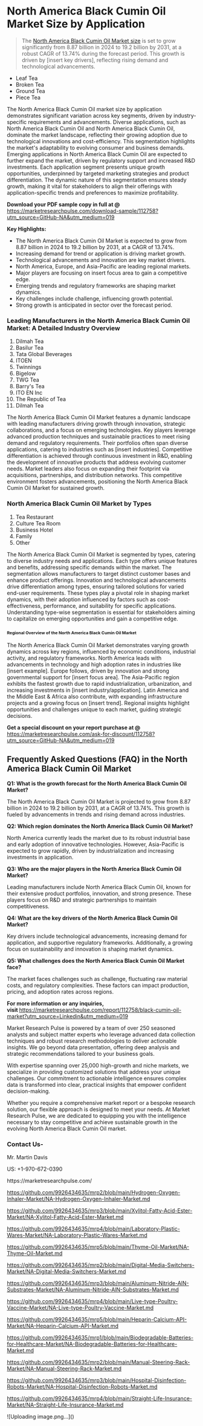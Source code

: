 <h1>North America Black Cumin Oil Market&nbsp;Size by Application</h1><blockquote><p>The <a href="https://marketresearchpulse.com/download-sample/112758?utm_source=GitHub-NA&amp;utm_medium=019">North America Black Cumin Oil Market size</a> is set to grow significantly from 8.87 billion in 2024 to 19.2 billion by 2031, at a robust CAGR of 13.74% during the forecast period. This growth is driven by [insert key drivers], reflecting rising demand and technological advancements.</p></blockquote><ul><li>Leaf Tea<li> Broken Tea<li> Ground Tea<li> Piece Tea</li></ul><p>The North America Black Cumin Oil market size by application demonstrates significant variation across key segments, driven by industry-specific requirements and advancements. Diverse applications, such as North America Black Cumin Oil and North America Black Cumin Oil, dominate the market landscape, reflecting their growing adoption due to technological innovations and cost-efficiency. This segmentation highlights the market's adaptability to evolving consumer and business demands. Emerging applications in North America Black Cumin Oil are expected to further expand the market, driven by regulatory support and increased R&D investments. Each application segment presents unique growth opportunities, underpinned by targeted marketing strategies and product differentiation. The dynamic nature of this segmentation ensures steady growth, making it vital for stakeholders to align their offerings with application-specific trends and preferences to maximize profitability.</p><p><strong>Download your PDF sample copy in full at @ </strong><a href="https://marketresearchpulse.com/download-sample/112758?utm_source=GitHub-NA&amp;utm_medium=019">https://marketresearchpulse.com/download-sample/112758?utm_source=GitHub-NA&amp;utm_medium=019</a></p><p><strong>Key Highlights: </strong></p><ul><li>The North America Black Cumin Oil Market is expected to grow from 8.87 billion in 2024 to 19.2 billion by 2031, at a CAGR of 13.74%.</li><li>Increasing demand for trend or application is driving market growth.</li><li>Technological advancements and innovation are key market drivers.</li><li>North America, Europe, and Asia-Pacific are leading regional markets.</li><li>Major players are focusing on insert focus area to gain a competitive edge.</li><li>Emerging trends and regulatory frameworks are shaping market dynamics.</li><li>Key challenges include challenge, influencing growth potential.</li><li>Strong growth is anticipated in sector over the forecast period.</li></ul><h3>Leading Manufacturers in the North America Black Cumin Oil Market: A Detailed Industry Overview</h3><ol><li>Dilmah Tea</li><li>Basilur Tea</li><li>Tata Global Beverages</li><li>ITOEN</li><li>Twinnings</li><li>Bigelow</li><li>TWG Tea</li><li>Barry's Tea</li><li>ITO EN Inc</li><li>The Republic of Tea</li><li>Dilmah Tea</li></ol><div class="flex max-w-full flex-col flex-grow"><div class="min-h-8 text-message flex w-full flex-col items-end gap-2 whitespace-normal break-words [.text-message+&amp;]:mt-5" dir="auto" data-message-author-role="assistant" data-message-id="fd8432e4-4910-450d-b182-61b7bfb0a01f" data-message-model-slug="gpt-4o"><div class="flex w-full flex-col gap-1 empty:hidden first:pt-[3px]"><div class="markdown prose w-full break-words dark:prose-invert light"><p>The North America Black Cumin Oil Market features a dynamic landscape with leading manufacturers driving growth through innovation, strategic collaborations, and a focus on emerging technologies. Key players leverage advanced production techniques and sustainable practices to meet rising demand and regulatory requirements. Their portfolios often span diverse applications, catering to industries such as [insert industries]. Competitive differentiation is achieved through continuous investment in R&amp;D, enabling the development of innovative products that address evolving customer needs. Market leaders also focus on expanding their footprint via acquisitions, partnerships, and distribution networks. This competitive environment fosters advancements, positioning the North America Black Cumin Oil Market for sustained growth.</p></div></div></div></div><h3>North America Black Cumin Oil Market by Types</h3><ol><li>Tea Restaurant<li> Culture Tea Room<li> Business Hotel<li> Family<li> Other</li></ol><div class="flex max-w-full flex-col flex-grow"><div class="min-h-8 text-message flex w-full flex-col items-end gap-2 whitespace-normal break-words [.text-message+&amp;]:mt-5" dir="auto" data-message-author-role="assistant" data-message-id="084470be-0bb7-4664-bddf-5156b4f41249" data-message-model-slug="gpt-4o-mini"><div class="flex w-full flex-col gap-1 empty:hidden first:pt-[3px]"><div class="markdown prose w-full break-words dark:prose-invert light"><p>The North America Black Cumin Oil Market is segmented by types, catering to diverse industry needs and applications. Each type offers unique features and benefits, addressing specific demands within the market. The segmentation allows manufacturers to target distinct customer bases and enhance product offerings. Innovation and technological advancements drive differentiation among types, ensuring tailored solutions for varied end-user requirements. These types play a pivotal role in shaping market dynamics, with their adoption influenced by factors such as cost-effectiveness, performance, and suitability for specific applications. Understanding type-wise segmentation is essential for stakeholders aiming to capitalize on emerging opportunities and gain a competitive edge.</p></div></div></div></div><h3><span style="font-size: 11px;">Regional Overview of the North America Black Cumin Oil Market</span></h3><div class="flex max-w-full flex-col flex-grow"><div class="min-h-8 text-message flex w-full flex-col items-end gap-2 whitespace-normal break-words [.text-message+&amp;]:mt-5" dir="auto" data-message-author-role="assistant" data-message-id="e9038762-ce64-4e30-91c9-9bd413514231" data-message-model-slug="gpt-4o-mini"><div class="flex w-full flex-col gap-1 empty:hidden first:pt-[3px]"><div class="markdown prose w-full break-words dark:prose-invert light"><p>The North America Black Cumin Oil Market demonstrates varying growth dynamics across key regions, influenced by economic conditions, industrial activity, and regulatory frameworks. North America leads with advancements in technology and high adoption rates in industries like [insert example]. Europe follows, driven by innovation and strong governmental support for [insert focus area]. The Asia-Pacific region exhibits the fastest growth due to rapid industrialization, urbanization, and increasing investments in [insert industry/application]. Latin America and the Middle East &amp; Africa also contribute, with expanding infrastructure projects and a growing focus on [insert trend]. Regional insights highlight opportunities and challenges unique to each market, guiding strategic decisions.</p></div></div></div></div><p><strong>Get a special discount on your report purchase at @ </strong><a href="https://marketresearchpulse.com/ask-for-discount/112758?utm_source=GitHub-NA&amp;utm_medium=019">https://marketresearchpulse.com/ask-for-discount/112758?utm_source=GitHub-NA&amp;utm_medium=019</a></p><h2>Frequently Asked Questions (FAQ) in the North America Black Cumin Oil Market</h2><p><strong>Q1: What is the growth forecast for the North America Black Cumin Oil Market?</strong></p><p>The North America Black Cumin Oil Market is projected to grow from 8.87 billion in 2024 to 19.2 billion by 2031, at a CAGR of 13.74%. This growth is fueled by advancements in trends and rising demand across industries.</p><p><strong>Q2: Which region dominates the North America Black Cumin Oil Market?</strong></p><p>North America currently leads the market due to its robust industrial base and early adoption of innovative technologies. However, Asia-Pacific is expected to grow rapidly, driven by industrialization and increasing investments in application.</p><p><strong>Q3: Who are the major players in the North America Black Cumin Oil Market?</strong></p><p>Leading manufacturers include North America Black Cumin Oil, known for their extensive product portfolios, innovation, and strong presence. These players focus on R&amp;D and strategic partnerships to maintain competitiveness.</p><p><strong>Q4: What are the key drivers of the North America Black Cumin Oil Market?</strong></p><p>Key drivers include technological advancements, increasing demand for application, and supportive regulatory frameworks. Additionally, a growing focus on sustainability and innovation is shaping market dynamics.</p><p><strong>Q5: What challenges does the North America Black Cumin Oil Market face?</strong></p><p>The market faces challenges such as challenge, fluctuating raw material costs, and regulatory complexities. These factors can impact production, pricing, and adoption rates across regions.</p><p><strong>For more information or any inquiries, visit&nbsp;</strong><a href="https://marketresearchpulse.com/report/112758/black-cumin-oil-market?utm_source=Linkedin&utm_medium=019">https://marketresearchpulse.com/report/112758/black-cumin-oil-market?utm_source=Linkedin&utm_medium=019</a></p><p>Market Research Pulse is powered by a team of over 250 seasoned analysts and subject matter experts who leverage advanced data collection techniques and robust research methodologies to deliver actionable insights. We go beyond data presentation, offering deep analysis and strategic recommendations tailored to your business goals.</p><p>With expertise spanning over 25,000 high-growth and niche markets, we specialize in providing customized solutions that address your unique challenges. Our commitment to actionable intelligence ensures complex data is transformed into clear, practical insights that empower confident decision-making.</p><p>Whether you require a comprehensive market report or a bespoke research solution, our flexible approach is designed to meet your needs. At Market Research Pulse, we are dedicated to equipping you with the intelligence necessary to stay competitive and achieve sustainable growth in the evolving North America Black Cumin Oil market.</p><h3><strong>Contact Us-</strong></h3><p>Mr. Martin Davis</p><p>US: +1-970-672-0390</p><p>https://marketresearchpulse.com/</p><p><a href="https://github.com/9926434635/mrp2/blob/main/Hydrogen-Oxygen-Inhaler-Market/NA-Hydrogen-Oxygen-Inhaler-Market.md">https://github.com/9926434635/mrp2/blob/main/Hydrogen-Oxygen-Inhaler-Market/NA-Hydrogen-Oxygen-Inhaler-Market.md</a></p><p><a href="https://github.com/9926434635/mrp3/blob/main/Xylitol-Fatty-Acid-Ester-Market/NA-Xylitol-Fatty-Acid-Ester-Market.md">https://github.com/9926434635/mrp3/blob/main/Xylitol-Fatty-Acid-Ester-Market/NA-Xylitol-Fatty-Acid-Ester-Market.md</a></p><p><a href="https://github.com/9926434635/mrp4/blob/main/Laboratory-Plastic-Wares-Market/NA-Laboratory-Plastic-Wares-Market.md">https://github.com/9926434635/mrp4/blob/main/Laboratory-Plastic-Wares-Market/NA-Laboratory-Plastic-Wares-Market.md</a></p><p><a href="https://github.com/9926434635/mrp5/blob/main/Thyme-Oil-Market/NA-Thyme-Oil-Market.md">https://github.com/9926434635/mrp5/blob/main/Thyme-Oil-Market/NA-Thyme-Oil-Market.md</a></p><p><a href="https://github.com/9926434635/mrp2/blob/main/Digital-Media-Switchers-Market/NA-Digital-Media-Switchers-Market.md">https://github.com/9926434635/mrp2/blob/main/Digital-Media-Switchers-Market/NA-Digital-Media-Switchers-Market.md</a></p><p><a href="https://github.com/9926434635/mrp3/blob/main/Aluminum-Nitride-AlN-Substrates-Market/NA-Aluminum-Nitride-AlN-Substrates-Market.md">https://github.com/9926434635/mrp3/blob/main/Aluminum-Nitride-AlN-Substrates-Market/NA-Aluminum-Nitride-AlN-Substrates-Market.md</a></p><p><a href="https://github.com/9926434635/mrp4/blob/main/Live-type-Poultry-Vaccine-Market/NA-Live-type-Poultry-Vaccine-Market.md">https://github.com/9926434635/mrp4/blob/main/Live-type-Poultry-Vaccine-Market/NA-Live-type-Poultry-Vaccine-Market.md</a></p><p><a href="https://github.com/9926434635/mrp5/blob/main/Heparin-Calcium-API-Market/NA-Heparin-Calcium-API-Market.md">https://github.com/9926434635/mrp5/blob/main/Heparin-Calcium-API-Market/NA-Heparin-Calcium-API-Market.md</a></p><p><a href="https://github.com/9926434635/mrp1/blob/main/Biodegradable-Batteries-for-Healthcare-Market/NA-Biodegradable-Batteries-for-Healthcare-Market.md">https://github.com/9926434635/mrp1/blob/main/Biodegradable-Batteries-for-Healthcare-Market/NA-Biodegradable-Batteries-for-Healthcare-Market.md</a></p><p><a href="https://github.com/9926434635/mrp2/blob/main/Manual-Steering-Rack-Market/NA-Manual-Steering-Rack-Market.md">https://github.com/9926434635/mrp2/blob/main/Manual-Steering-Rack-Market/NA-Manual-Steering-Rack-Market.md</a></p><p><a href="https://github.com/9926434635/mrp3/blob/main/Hospital-Disinfection-Robots-Market/NA-Hospital-Disinfection-Robots-Market.md">https://github.com/9926434635/mrp3/blob/main/Hospital-Disinfection-Robots-Market/NA-Hospital-Disinfection-Robots-Market.md</a></p><p><a href="https://github.com/9926434635/mrp4/blob/main/Straight-Life-Insurance-Market/NA-Straight-Life-Insurance-Market.md">https://github.com/9926434635/mrp4/blob/main/Straight-Life-Insurance-Market/NA-Straight-Life-Insurance-Market.md</a></p>
![Uploading image.png…]()
